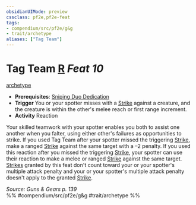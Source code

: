 ```yaml
---
obsidianUIMode: preview
cssclass: pf2e,pf2e-feat
tags:
- compendium/src/pf2e/g&g
- trait/archetype
aliases: ["Tag Team"]
---
```

# Tag Team  [R](../../Rules/core-rulebook/chapter-9-playing-the-game.md#Actions "Reaction") *Feat 10*  
[archetype](../../Rules/traits/archetype.md)  

- **Prerequisites**: [Sniping Duo Dedication](sniping-duo-dedication-g-g.md)
- **Trigger** You or your spotter misses with a [Strike](../../Rules/actions/strike.md) against a creature, and the creature is within the other's melee reach or first range increment.
- **Activity** Reaction

Your skilled teamwork with your spotter enables you both to assist one another when you falter, using either other's failures as opportunities to strike. If you used Tag Team after your spotter missed the triggering [Strike](../../Rules/actions/strike.md), make a ranged [Strike](../../Rules/actions/strike.md) against the same target with a –2 penalty. If you used this reaction after you missed the triggering [Strike](../../Rules/actions/strike.md), your spotter can use their reaction to make a melee or ranged [Strike](../../Rules/actions/strike.md) against the same target. [Strikes](../../Rules/actions/strike.md) granted by this feat don't count toward your or your spotter's multiple attack penalty and your or your spotter's multiple attack penalty doesn't apply to the granted [Strike](../../Rules/actions/strike.md).

*Source: Guns & Gears p. 139*  
%% #compendium/src/pf2e/g&g #trait/archetype %%
